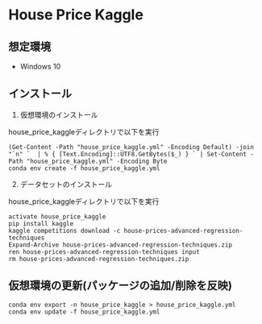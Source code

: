 # House Price Kaggle

## 想定環境
- Windows 10


## インストール

1. 仮想環境のインストール

house_price_kaggleディレクトリで以下を実行

```shell
(Get-Content -Path "house_price_kaggle.yml" -Encoding Default) -join "`n" `  | % { [Text.Encoding]::UTF8.GetBytes($_) } ` | Set-Content -Path "house_price_kaggle.yml" -Encoding Byte
conda env create -f house_price_kaggle.yml
```

2. データセットのインストール

house_price_kaggleディレクトリで以下を実行

```shell
activate house_price_kaggle
pip install kaggle
kaggle competitions download -c house-prices-advanced-regression-techniques
Expand-Archive house-prices-advanced-regression-techniques.zip
ren house-prices-advanced-regression-techniques input
rm house-prices-advanced-regression-techniques.zip
```

## 仮想環境の更新(パッケージの追加/削除を反映)
```shell
conda env export -n house_price_kaggle > house_price_kaggle.yml
conda env update -f house_price_kaggle.yml
```
